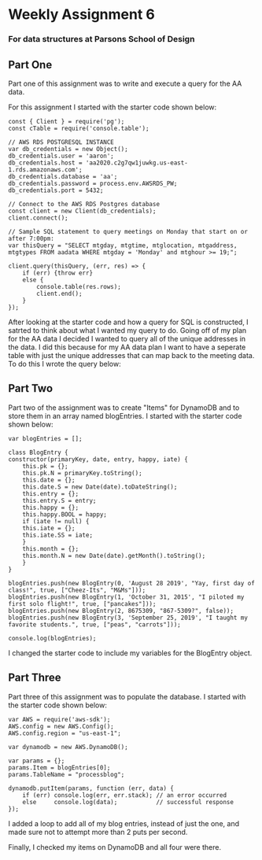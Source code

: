 # Weekly Assignment 6
### For data structures at Parsons School of Design

## Part One
Part one of this assignment was to write and execute a query for the AA data. 

For this assignment I started with the starter code shown below:

    const { Client } = require('pg');
    const cTable = require('console.table');

    // AWS RDS POSTGRESQL INSTANCE
    var db_credentials = new Object();
    db_credentials.user = 'aaron';
    db_credentials.host = 'aa2020.c2g7qw1juwkg.us-east-1.rds.amazonaws.com';
    db_credentials.database = 'aa';
    db_credentials.password = process.env.AWSRDS_PW;
    db_credentials.port = 5432;

    // Connect to the AWS RDS Postgres database
    const client = new Client(db_credentials);
    client.connect();

    // Sample SQL statement to query meetings on Monday that start on or after 7:00pm: 
    var thisQuery = "SELECT mtgday, mtgtime, mtglocation, mtgaddress, mtgtypes FROM aadata WHERE mtgday = 'Monday' and mtghour >= 19;";

    client.query(thisQuery, (err, res) => {
        if (err) {throw err}
        else {
            console.table(res.rows);
            client.end();
        }
    });
    
After looking at the starter code and how a query for SQL is constructed, I satrted to think about what I wanted my query to do. Going off of my plan for the AA data I decided I wanted to query all of the unique addresses in the data. I did this because for my AA data plan I want to have a seperate table with just the unique addresses that can map back to the meeting data.
To do this I wrote the query below:



## Part Two
Part two of the assignment was to create "Items" for DynamoDB and to store them in an array named blogEntries. I started with the starter code shown below:

    var blogEntries = [];

    class BlogEntry {
    constructor(primaryKey, date, entry, happy, iate) {
        this.pk = {};
        this.pk.N = primaryKey.toString();
        this.date = {}; 
        this.date.S = new Date(date).toDateString();
        this.entry = {};
        this.entry.S = entry;
        this.happy = {};
        this.happy.BOOL = happy; 
        if (iate != null) {
        this.iate = {};
        this.iate.SS = iate; 
        }
        this.month = {};
        this.month.N = new Date(date).getMonth().toString();
        }
    }

    blogEntries.push(new BlogEntry(0, 'August 28 2019', "Yay, first day of class!", true, ["Cheez-Its", "M&Ms"]));
    blogEntries.push(new BlogEntry(1, 'October 31, 2015', "I piloted my first solo flight!", true, ["pancakes"]));
    blogEntries.push(new BlogEntry(2, 8675309, "867-5309?", false));
    blogEntries.push(new BlogEntry(3, 'September 25, 2019', "I taught my favorite students.", true, ["peas", "carrots"]));

    console.log(blogEntries);
 
 I changed the starter code to include my variables for the BlogEntry object.
 
 ## Part Three
 Part three of this assignment was to populate the database. I started with the starter code shown below:
 
    var AWS = require('aws-sdk');
    AWS.config = new AWS.Config();
    AWS.config.region = "us-east-1";

    var dynamodb = new AWS.DynamoDB();

    var params = {};
    params.Item = blogEntries[0]; 
    params.TableName = "processblog";

    dynamodb.putItem(params, function (err, data) {
        if (err) console.log(err, err.stack); // an error occurred
        else     console.log(data);           // successful response
    });
   
I added a loop to add all of my blog entries, instead of just the one, and made sure not to attempt more than 2 puts per second.

Finally, I checked my items on DynamoDB and all four were there.
